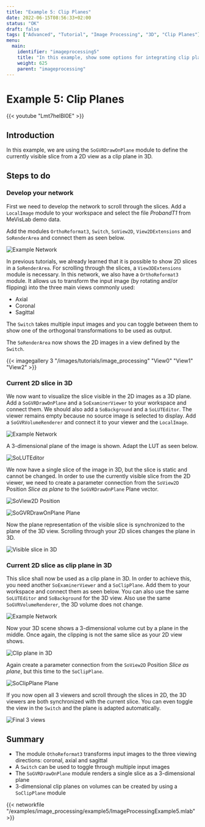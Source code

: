 ```yaml
---
title: "Example 5: Clip Planes"
date: 2022-06-15T08:56:33+02:00
status: "OK"
draft: false
tags: ["Advanced", "Tutorial", "Image Processing", "3D", "Clip Planes"]
menu: 
  main:
    identifier: "imageprocessing5"
    title: "In this example, show some options for integrating clip planes into your 3D views."
    weight: 625
    parent: "imageprocessing"
---
```


# Example 5: Clip Planes

{{< youtube "Lmt7helBl0E" >}}

## Introduction
In this example, we are using the `SoGVRDrawOnPlane` module to define the currently visible slice from a 2D view as a clip plane in 3D.

## Steps to do
### Develop your network
First we need to develop the network to scroll through the slices. Add a `LocalImage` module to your workspace and select the file *ProbandT1* from MeVisLab demo data.

Add the modules `OrthoReformat3`, `Switch`, `SoView2D`, `View2DExtensions` and `SoRenderArea` and connect them as seen below.

![Example Network](/images/tutorials/image_processing/network_example5.png "Example Network")

In previous tutorials, we already learned that it is possible to show 2D slices in a `SoRenderArea`. For scrolling through the slices, a `View3DExtensions` module is necessary. In this network, we also have a `OrthoReformat3` module. It allows us to transform the input image (by rotating and/or flipping) into the three main views commonly used:
* Axial
* Coronal
* Sagittal

The `Switch` takes multiple input images and you can toggle between them to show one of the orthogonal transformations to be used as output.

The `SoRenderArea` now shows the 2D images in a view defined by the `Switch`.

{{< imagegallery 3 "/images/tutorials/image_processing" "View0" "View1" "View2" >}}

### Current 2D slice in 3D
We now want to visualize the slice visible in the 2D images as a 3D plane. Add a `SoGVRDrawOnPlane` and a `SoExaminerViewer` to your workspace and connect them. We should also add a `SoBackground` and a `SoLUTEditor`. The viewer remains empty because no source image is selected to display. Add a `SoGVRVolumeRenderer` and connect it to your viewer and the `LocalImage`.

![Example Network](/images/tutorials/image_processing/network_example5b.png "Example Network")

A 3-dimensional plane of the image is shown. Adapt the LUT as seen below.

![SoLUTEditor](/images/tutorials/image_processing/tutorial5_lut.png "SoLUTEditor")

We now have a single slice of the image in 3D, but the slice is static and cannot be changed. In order to use the currently visible slice from the 2D viewer, we need to create a parameter connection from the `SoView2D` Position *Slice as plane* to the `SoGVRDrawOnPlane` Plane vector.

![SoView2D Position](/images/tutorials/image_processing/SoView2D_Position.png "SoView2D Position")

![SoGVRDrawOnPlane Plane](/images/tutorials/image_processing/SoGVRDrawOnPlane_Plane.png "SoGVRDrawOnPlane Plane")

Now the plane representation of the visible slice is synchronized to the plane of the 3D view. Scrolling through your 2D slices changes the plane in 3D.

![Visible slice in 3D](/images/tutorials/image_processing/2DSlice_3D.png "Visible slice in 3D")

### Current 2D slice as clip plane in 3D
This slice shall now be used as a clip plane in 3D. In order to achieve this, you need another `SoExaminerViewer` and a `SoClipPlane`. Add them to your workspace and connect them as seen below. You can also use the same `SoLUTEditor` and `SoBackground` for the 3D view. Also use the same `SoGVRVolumeRenderer`, the 3D volume does not change.

![Example Network](/images/tutorials/image_processing/network_example5c.png "Example Network")

Now your 3D scene shows a 3-dimensional volume cut by a plane in the middle. Once again, the clipping is not the same slice as your 2D view shows.

![Clip plane in 3D](/images/tutorials/image_processing/3D_ClipPlane.png "Clip plane in 3D")

Again create a parameter connection from the `SoView2D` Position *Slice as plane*, but this time to the `SoClipPlane`. 

![SoClipPlane Plane](/images/tutorials/image_processing/SoClipPlane_Plane.png "SoClipPlane Plane")

If you now open all 3 viewers and scroll through the slices in 2D, the 3D viewers are both synchronized with the current slice. You can even toggle the view in the `Switch` and the plane is adapted automatically.

![Final 3 views](/images/tutorials/image_processing/Final3Views.png "Final 3 views")

## Summary
* The module `OthoReformat3` transforms input images to the three viewing directions: coronal, axial and sagittal
* A `Switch` can be used to toggle through multiple input images
* The `SoGVRDrawOnPlane` module renders a single slice as a 3-dimensional plane
* 3-dimensional clip planes on volumes can be created by using a `SoClipPlane` module

{{< networkfile "/examples/image_processing/example5/ImageProcessingExample5.mlab" >}}